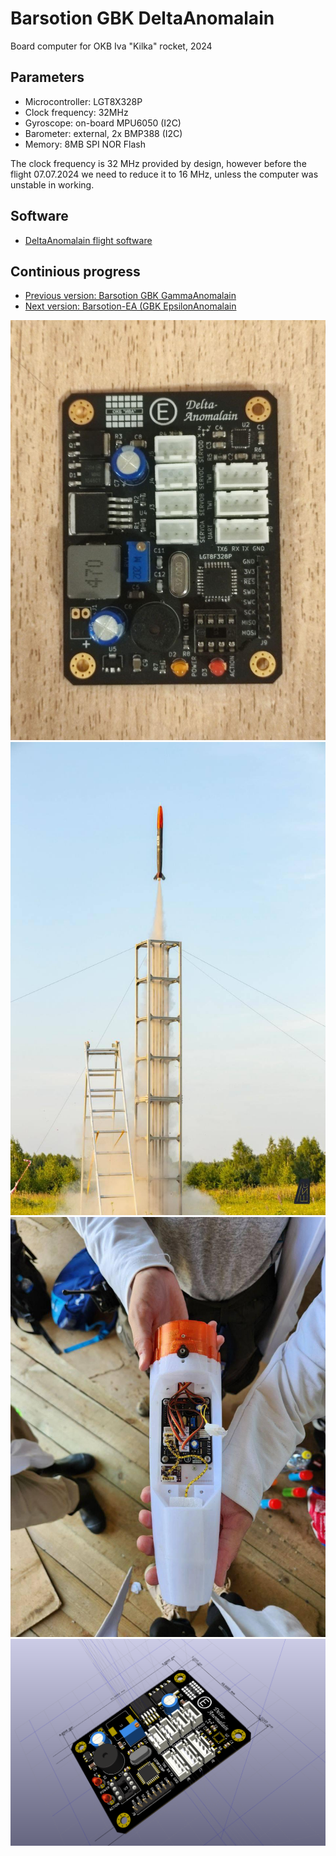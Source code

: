 # Barsotion GBK DeltaAnomalain
Board computer for OKB Iva "Kilka" rocket, 2024

## Parameters
- Microcontroller: LGT8X328P
- Clock frequency: 32MHz
- Gyroscope: on-board MPU6050 (I2C)
- Barometer: external, 2x BMP388 (I2C)
- Memory: 8MB SPI NOR Flash

The clock frequency is 32 MHz provided by design, however before the flight 07.07.2024 we need to reduce it to 16 MHz, unless the computer was unstable in working.

## Software
- [DeltaAnomalain flight software](https://github.com/Barsy-Barsevich/KILKA_Soft)

## Continious progress
- [Previous version: Barsotion GBK GammaAnomalain](https://github.com/Barsy-Barsevich/Barsotion-GBK-GammaAnomalain)
- [Next version: Barsotion-EA (GBK EpsilonAnomalain](https://github.com/Barsy-Barsevich/Barsotion-EA)

![](./Photo/pic3.jpg)
![](./Photo/pic1.jpg)
![](./Photo/pic2.jpg)
![](./Photo/pic4.png)
